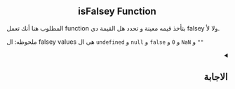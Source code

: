 
<h2 align=center>isFalsey Function</h2>

المطلوب هنا أنك تعمل function بتأخذ قيمه معينة و تحدد هل القيمة دي falsey ولا لأ.

ملحوظه: ال falsey values هي ال `undefined` و `null` و `false` و `0` و `NaN` و `""`


<details dir=rtl>
  <summary>
    <h2>الاجابة</h2>
  </summary>

نقدر نعمل ال function دي بطريقتين هما: 
 - الطريقة الأولي باستخدام ال `if` statement و ال logical OR ( || ) operator (logical disjunction) بالشكل دا: 

```javascript
  
  const isFalsey = (value) => {
  if (
    value === null ||
    value === undefined ||
    value === 0 ||
    value === false ||
    value === NaN ||
    value === ""
  ) {
    return true;
  }
  return false;
};
```
  
   - الطريقة الثانية باستخدام logical NOT ( ! ) operator (logical complement, negation) بالشكل دا: 
  
```javascript
  const isFalsey2 = (value) => !value;
```
</details>


